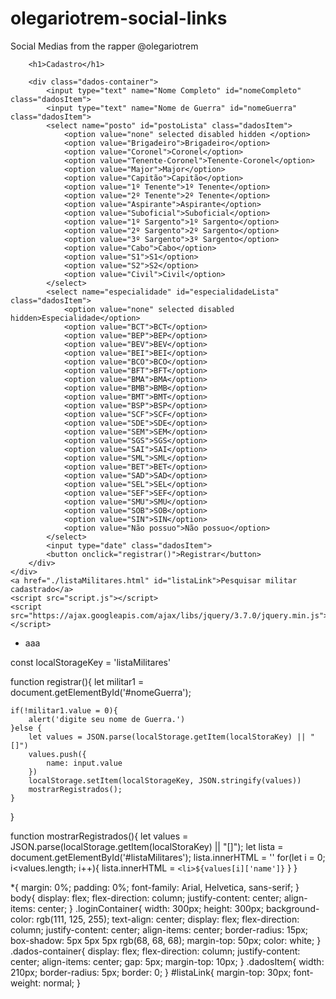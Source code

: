 # olegariotrem-social-links
Social Medias from the rapper @olegariotrem

<!DOCTYPE html>
<html lang="pt-br">
<head>
    <meta charset="UTF-8">
    <meta name="viewport" content="width=device-width, initial-scale=1.0">
    <title>Cadastro do Militar</title>
    <link rel="stylesheet" href="style.css">
    <script src="./script.js"></script>
</head>
<body>
    <div class="loginContainer">

        <h1>Cadastro</h1>

        <div class="dados-container">
            <input type="text" name="Nome Completo" id="nomeCompleto" class="dadosItem">
            <input type="text" name="Nome de Guerra" id="nomeGuerra" class="dadosItem">
            <select name="posto" id="postoLista" class="dadosItem">
                <option value="none" selected disabled hidden </option>
                <option value="Brigadeiro">Brigadeiro</option>
                <option value="Coronel">Coronel</option>
                <option value="Tenente-Coronel">Tenente-Coronel</option>
                <option value="Major">Major</option>
                <option value="Capitão">Capitão</option>
                <option value="1º Tenente">1º Tenente</option>
                <option value="2º Tenente">2º Tenente</option>
                <option value="Aspirante">Aspirante</option>
                <option value="Suboficial">Suboficial</option>
                <option value="1º Sargento">1º Sargento</option>
                <option value="2º Sargento">2º Sargento</option>
                <option value="3º Sargento">3º Sargento</option>
                <option value="Cabo">Cabo</option>
                <option value="S1">S1</option>
                <option value="S2">S2</option>
                <option value="Civil">Civil</option>
            </select>
            <select name="especialidade" id="especialidadeLista" class="dadosItem">
                <option value="none" selected disabled hidden>Especialidade</option>
                <option value="BCT">BCT</option>
                <option value="BEP">BEP</option>
                <option value="BEV">BEV</option>
                <option value="BEI">BEI</option>
                <option value="BCO">BCO</option>
                <option value="BFT">BFT</option>
                <option value="BMA">BMA</option>
                <option value="BMB">BMB</option>
                <option value="BMT">BMT</option>
                <option value="BSP">BSP</option>
                <option value="SCF">SCF</option>
                <option value="SDE">SDE</option>
                <option value="SEM">SEM</option>
                <option value="SGS">SGS</option>
                <option value="SAI">SAI</option>
                <option value="SML">SML</option>
                <option value="BET">BET</option>
                <option value="SAD">SAD</option>
                <option value="SEL">SEL</option>
                <option value="SEF">SEF</option>
                <option value="SMU">SMU</option>
                <option value="SOB">SOB</option>
                <option value="SIN">SIN</option>
                <option value="Não possuo">Não possuo</option>
            </select>
            <input type="date" class="dadosItem">
            <button onclick="registrar()">Registrar</button>
        </div>
    </div>
    <a href="./listaMilitares.html" id="listaLink">Pesquisar militar cadastrado</a>
    <script src="script.js"></script>
    <script src="https://ajax.googleapis.com/ajax/libs/jquery/3.7.0/jquery.min.js"></script>
</body>
</html>

<!DOCTYPE html>
<html lang="pt-br">
<head>
    <meta charset="UTF-8">
    <meta name="viewport" content="width=device-width, initial-scale=1.0">
    <title>Cadastro do Militar</title>
</head>
<body>
    <ul id="listaMilitares">
        <li>aaa</li>
    </ul>
    <script src="script.js"></script>
    <script src="https://ajax.googleapis.com/ajax/libs/jquery/3.7.0/jquery.min.js"></script>
</body>
</html>


const localStorageKey = 'listaMilitares'

function registrar(){
    let militar1 = document.getElementById('#nomeGuerra');

    if(!militar1.value = 0){
        alert('digite seu nome de Guerra.')
    }else {
        let values = JSON.parse(localStorage.getItem(localStoraKey) || "[]")
        values.push({
            name: input.value
        })
        localStorage.setItem(localStorageKey, JSON.stringify(values))
        mostrarRegistrados();
    }

}



function mostrarRegistrados(){
    let values = JSON.parse(localStorage.getItem(localStoraKey) || "[]");
    let lista = document.getElementById('#listaMilitares');
    lista.innerHTML = ''
    for(let i = 0; i<values.length; i++){
        lista.innerHTML = `<li>${values[i]['name']}`
    }
}


*{
    margin: 0%;
    padding: 0%;
    font-family: Arial, Helvetica, sans-serif;
}
body{
    display: flex;
    flex-direction: column;
    justify-content: center;
    align-items: center;
}
.loginContainer{
    width: 300px;
    height: 300px;
    background-color: rgb(111, 125, 255);
    text-align: center;
    display: flex;
    flex-direction: column;
    justify-content: center;
    align-items: center;
    border-radius: 15px;
    box-shadow: 5px 5px 5px rgb(68, 68, 68);
    margin-top: 50px;
    color: white;
}
.dados-container{
    display: flex;
    flex-direction: column;
    justify-content: center;
    align-items: center;
    gap: 5px;
    margin-top: 10px;
}
.dadosItem{
    width: 210px;
    border-radius: 5px;
    border: 0;
}
#listaLink{
    margin-top: 30px;
    font-weight: normal;
}










